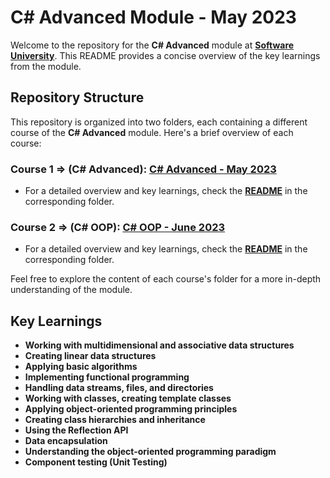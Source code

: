 # C# Advanced Module - May 2023

Welcome to the repository for the **C# Advanced** module at **[Software University](https://softuni.bg/)**. This README provides a concise overview of the key learnings from the module.

## Repository Structure

This repository is organized into two folders, each containing a different course of the **C# Advanced** module. Here's a brief overview of each course:

### Course 1 => (C# Advanced): [C# Advanced - May 2023](https://github.com/dimitrov8/SoftUni/tree/main/CSharp-Advanced/Advanced-CSharp-May-2023)

- For a detailed overview and key learnings, check the **[README](https://github.com/dimitrov8/SoftUni/blob/main/CSharp-Advanced/Advanced-CSharp-May-2023/README.md)** in the corresponding folder.

### Course 2 => (C# OOP): [C# OOP - June 2023](https://github.com/dimitrov8/SoftUni/tree/main/CSharp-Advanced/OOP-CSharp-June-2023)

- For a detailed overview and key learnings, check the **[README](https://github.com/dimitrov8/SoftUni/blob/main/CSharp-Advanced/OOP-CSharp-June-2023/README.md)** in the corresponding folder.

Feel free to explore the content of each course's folder for a more in-depth understanding of the module.

## Key Learnings

- **Working with multidimensional and associative data structures**
- **Creating linear data structures**
- **Applying basic algorithms**
- **Implementing functional programming**
- **Handling data streams, files, and directories**
- **Working with classes, creating template classes**
- **Applying object-oriented programming principles**
- **Creating class hierarchies and inheritance**
- **Using the Reflection API**
- **Data encapsulation**
- **Understanding the object-oriented programming paradigm**
- **Component testing (Unit Testing)**
